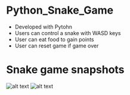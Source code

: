 # Python_Snake_Game
- Developed with Pytohn
- Users can control a snake with WASD keys
- User can eat food to gain points
- User can reset game if game over

# Snake game snapshots
![alt text](C:\Users\bruce\Documents\Python\Snake_Game\venv\Snapshots\Game_running.png)
![alt text](C:\Users\bruce\Documents\Python\Snake_Game\venv\Snapshots\Game_over.png)
